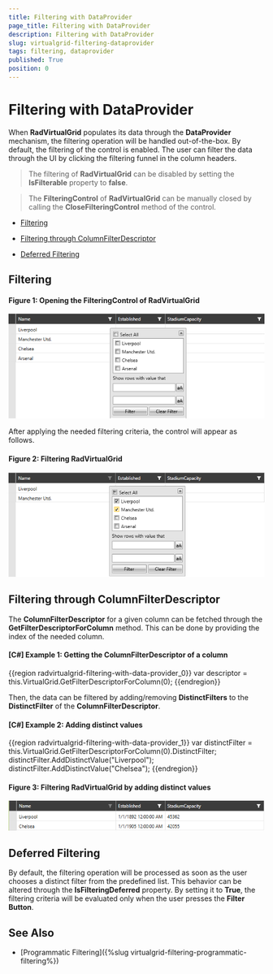 ```yaml
---
title: Filtering with DataProvider
page_title: Filtering with DataProvider
description: Filtering with DataProvider
slug: virtualgrid-filtering-dataprovider
tags: filtering, dataprovider
published: True
position: 0
---
```


# Filtering with DataProvider

When __RadVirtualGrid__ populates its data through the __DataProvider__ mechanism, the filtering operation will be handled out-of-the-box. By default, the filtering of the control is enabled. The user can filter the data through the UI by clicking the filtering funnel in the column headers.

> The filtering of __RadVirtualGrid__ can be disabled by setting the __IsFilterable__ property to __false__.

> The __FilteringControl__ of __RadVirtualGrid__ can be manually closed by calling the __CloseFilteringControl__ method of the control.

* [Filtering](#filtering)

* [Filtering through ColumnFilterDescriptor](#filtering-through-columnfilterdescriptor)

* [Deferred Filtering](#deferred-filtering)

## Filtering

#### __Figure 1: Opening the FilteringControl of RadVirtualGrid__
![Opening the FilteringControl of RadVirtualGrid](images/RadVirtualGrid_Filtering_01.png)

After applying the needed filtering criteria, the control will appear as follows.

#### __Figure 2: Filtering  RadVirtualGrid__
![Opening the FilteringControl of RadVirtualGrid](images/RadVirtualGrid_Filtering_02.png)

## Filtering through ColumnFilterDescriptor

The __ColumnFilterDescriptor__ for a given column can be fetched through the __GetFilterDescriptorForColumn__ method. This can be done by providing the index of the needed column.

#### __[C#] Example 1: Getting the ColumnFilterDescriptor of a column__

{{region radvirtualgrid-filtering-with-data-provider_0}}
	var descriptor = this.VirtualGrid.GetFilterDescriptorForColumn(0);
{{endregion}}

Then, the data can be filtered by adding/removing __DistinctFilters__ to the __DistinctFilter__ of the __ColumnFilterDescriptor__. 

#### __[C#] Example 2: Adding distinct values__

{{region radvirtualgrid-filtering-with-data-provider_1}}
	var distinctFilter = this.VirtualGrid.GetFilterDescriptorForColumn(0).DistinctFilter;
        distinctFilter.AddDistinctValue("Liverpool");
        distinctFilter.AddDistinctValue("Chelsea");
{{endregion}}

#### __Figure 3: Filtering RadVirtualGrid by adding distinct values__
![Opening the FilteringControl of RadVirtualGrid](images/RadVirtualGrid_Programmatic_Filtering_01.png)

## Deferred Filtering 

By default, the filtering operation will be processed as soon as the user chooses a distinct filter from the predefined list. This behavior can be altered through the __IsFilteringDeferred__ property. By setting it to __True__, the filtering criteria will be evaluated only when the user presses the __Filter Button__.

## See Also

* [Programmatic Filtering]({%slug virtualgrid-filtering-programmatic-filtering%})